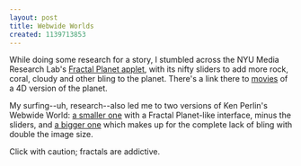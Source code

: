 ```yaml
---
layout: post
title: Webwide Worlds
created: 1139713853
---
```

While doing some research for a story, I stumbled across the NYU Media Research Lab's [Fractal Planet applet](http://mrl.nyu.edu/projects/texture/planet.html), with its nifty sliders to add more rock, coral, cloudy and other bling to the planet.  There's a link there to [movies](http://mrl.nyu.edu/~danielk/planet/) of a 4D version of the planet.

My surfing--uh, research--also led me to two versions of Ken Perlin's Webwide World:  <!--break--> [a smaller one](http://mrl.nyu.edu/~perlin/experiments/demox/Planet.html) with a Fractal Planet-like interface, minus the sliders, and [a bigger one](http://mrl.nyu.edu/~perlin/planet/) which makes up for the complete lack of bling with double the image size.

Click with caution; fractals are addictive.
